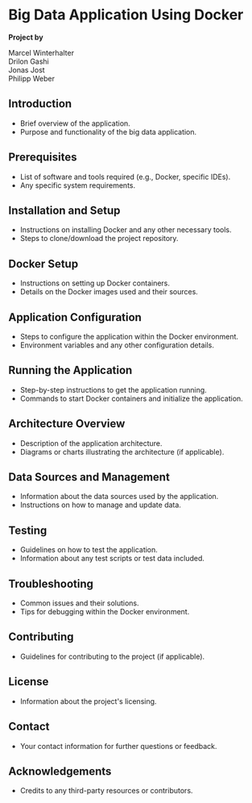 
# Big Data Application Using Docker

**Project by**

Marcel Winterhalter  
Drilon Gashi  
Jonas Jost  
Philipp Weber

## Introduction
- Brief overview of the application.
- Purpose and functionality of the big data application.

## Prerequisites
- List of software and tools required (e.g., Docker, specific IDEs).
- Any specific system requirements.

## Installation and Setup
- Instructions on installing Docker and any other necessary tools.
- Steps to clone/download the project repository.

## Docker Setup
- Instructions on setting up Docker containers.
- Details on the Docker images used and their sources.

## Application Configuration
- Steps to configure the application within the Docker environment.
- Environment variables and any other configuration details.

## Running the Application
- Step-by-step instructions to get the application running.
- Commands to start Docker containers and initialize the application.

## Architecture Overview
- Description of the application architecture.
- Diagrams or charts illustrating the architecture (if applicable).

## Data Sources and Management
- Information about the data sources used by the application.
- Instructions on how to manage and update data.

## Testing
- Guidelines on how to test the application.
- Information about any test scripts or test data included.

## Troubleshooting
- Common issues and their solutions.
- Tips for debugging within the Docker environment.

## Contributing
- Guidelines for contributing to the project (if applicable).

## License
- Information about the project's licensing.

## Contact
- Your contact information for further questions or feedback.

## Acknowledgements
- Credits to any third-party resources or contributors.
